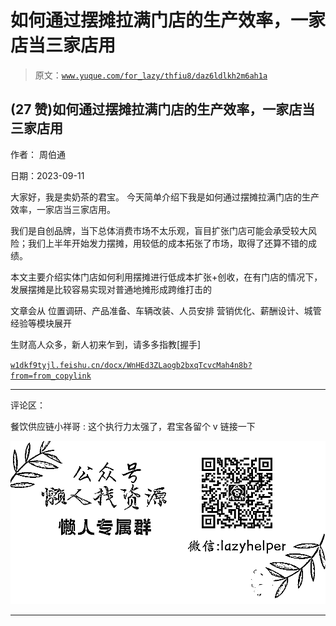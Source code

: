 # 如何通过摆摊拉满门店的生产效率，一家店当三家店用

> 原文：[`www.yuque.com/for_lazy/thfiu8/daz6ldlkh2m6ah1a`](https://www.yuque.com/for_lazy/thfiu8/daz6ldlkh2m6ah1a)

## (27 赞)如何通过摆摊拉满门店的生产效率，一家店当三家店用

作者： 周伯通

日期：2023-09-11

大家好，我是卖奶茶的君宝。
今天简单介绍下我是如何通过摆摊拉满门店的生产效率，一家店当三家店用。

我们是自创品牌，当下总体消费市场不太乐观，盲目扩张门店可能会承受较大风险；我们上半年开始发力摆摊，用较低的成本拓张了市场，取得了还算不错的成绩。

本文主要介绍实体门店如何利用摆摊进行低成本扩张+创收，在有门店的情况下，发展摆摊是比较容易实现对普通地摊形成跨维打击的

文章会从
位置调研、产品准备、车辆改装、人员安排
营销优化、薪酬设计、城管经验等模块展开

生财高人众多，新人初来乍到，请多多指教[握手]

[`w1dkf9tyjl.feishu.cn/docx/WnHEd3ZLaogb2bxqTcvcMah4n8b?from=from_copylink`](https://w1dkf9tyjl.feishu.cn/docx/WnHEd3ZLaogb2bxqTcvcMah4n8b?from=from_copylink)

* * *

评论区：

餐饮供应链小祥哥 : 这个执行力太强了，君宝各留个 v 链接一下

![](img/1c37d505930596d12a88ab23e11aa07a.png)

* * *